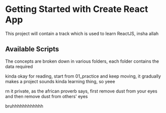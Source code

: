 # Getting Started with Create React App

This project will contain a track which is used to learn ReactJS, insha allah
## Available Scripts

The concepts are broken down in various folders, each folder contains the data required

kinda okay for reading, start from 01_practice and keep moving, it gradually makes a project
sounds kinda learning thing, so yeee

rn it private, as the african proverb says, first remove dust from your eyes and then remove dust from others' eyes

bruhhhhhhhhhhhh